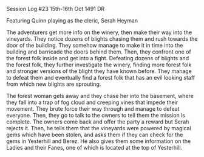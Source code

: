 Session Log #23
15th-16th Oct 1491 DR

Featuring
Quinn playing as the cleric, Serah Heyman 

The adventurers get more info on the winery, then make their way into the vineyards. They notice dozens of blights chasing them and rush towards the door of the building. They somehow manage to make it in time into the building and barricade the doors behind them. Then, they confront one of the forest folk inside and get into a fight. Defeating dozens of blights and the forest folk, they further investigate the winery, finding more forest folk and stronger versions of the blight they have known before. They manage to defeat them and eventually find a forest folk that has an evil looking staff from which new blights are sprouting.

The forest woman gets away and they chase her into the basement, where they fall into a trap of fog cloud and creeping vines that impede their movement. They brute force their way through and manage to defeat everyone. Then, they go to talk to the owners to tell them the mission is complete. The owners come back and offer the party a reward but Serah rejects it. Then, he tells them that the vineyards were powered by magical gems which have been stolen, and asks them if they can check for the gems in Yesterhill and Berez. He also gives them some information on the Ladies and their Fanes, one of which is located at the top of Yesterhill.

